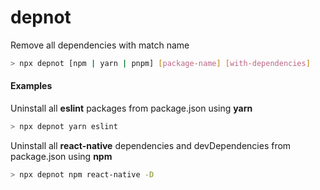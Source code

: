 # depnot

Remove all dependencies with match name

```bash
> npx depnot [npm | yarn | pnpm] [package-name] [with-dependencies]
```

#### Examples

Uninstall all **eslint** packages from package.json using **yarn**

```bash
> npx depnot yarn eslint
```

Uninstall all **react-native** dependencies and devDependencies from package.json using **npm**

```bash
> npx depnot npm react-native -D
```
